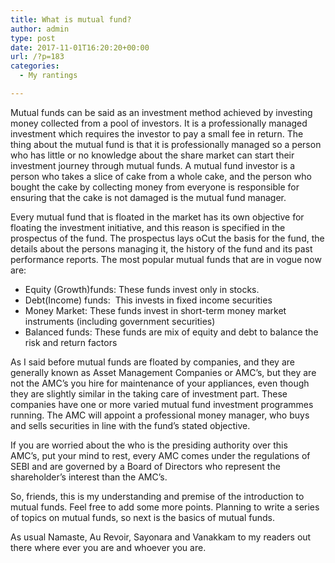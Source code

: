 ```yaml
---
title: What is mutual fund?
author: admin
type: post
date: 2017-11-01T16:20:20+00:00
url: /?p=183
categories:
  - My rantings

---
```

Mutual funds can be said as an investment method achieved by investing money collected from a pool of investors. It is a professionally managed investment which requires the investor to pay a small fee in return. The thing about the mutual fund is that it is professionally managed so a person who has little or no knowledge about the share market can start their investment journey through mutual funds. A mutual fund investor is a person who takes a slice of cake from a whole cake, and the person who bought the cake by collecting money from everyone is responsible for ensuring that the cake is not damaged is the mutual fund manager.

Every mutual fund that is floated in the market has its own objective for floating the investment initiative, and this reason is specified in the prospectus of the fund. The prospectus lays oCut the basis for the fund, the details about the persons managing it, the history of the fund and its past performance reports. The most popular mutual funds that are in vogue now are:

  * Equity (Growth)funds: These funds invest only in stocks.
  * Debt(Income) funds:&nbsp; This invests in fixed income securities
  * Money Market: These funds invest in&nbsp;short-term money market instruments (including government securities)
  * Balanced funds: These funds are mix of equity and debt to balance the risk and return factors

As I said before mutual funds are floated by companies, and they are generally known as Asset Management Companies or AMC&#8217;s, but they are not the AMC&#8217;s you hire for maintenance&nbsp;of your appliances, even though they are slightly&nbsp;similar in the taking care of investment part. These companies have one or more varied mutual fund investment programmes running. The AMC will appoint a professional money manager, who buys and sells securities in line with the fund&#8217;s stated objective.

If you are worried about the who is the presiding authority over this AMC&#8217;s,&nbsp;put your mind to rest, every AMC comes under the regulations of SEBI and are governed by a Board of Directors who represent the shareholder&#8217;s interest than the AMC&#8217;s.

So, friends, this is my understanding and premise of the introduction to mutual funds. Feel free to add some more points.&nbsp;Planning to write a series of topics on mutual funds, so next is the basics of mutual funds.

As usual Namaste, Au Revoir, Sayonara and Vanakkam to my readers out there where ever you are and whoever you are.

&nbsp;